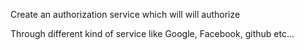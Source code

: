 Create an authorization service which will will authorize 

Through different kind of service like Google, Facebook, github etc...
